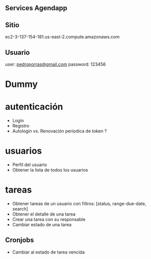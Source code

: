 ## Services Agendapp

## Sitio
ec2-3-137-154-181.us-east-2.compute.amazonaws.com

## Usuario

user: pedroporras@gmail.com
password: 123456

# Dummy

# autenticación
- Login
- Registro
- Autologin vs. Renovación periodica de token ?

# usuarios
- Perfil del usuario
- Obtener la lista de todos los usuarios

# tareas
- Obtener tareas de un usuario con filtros: 
[status, range-due-date, search]
- Obtener el detalle de una tarea
- Crear una tarea con su responsable
- Cambiar estado de una tarea

## Cronjobs
- Cambiar al estado de tarea vencida
